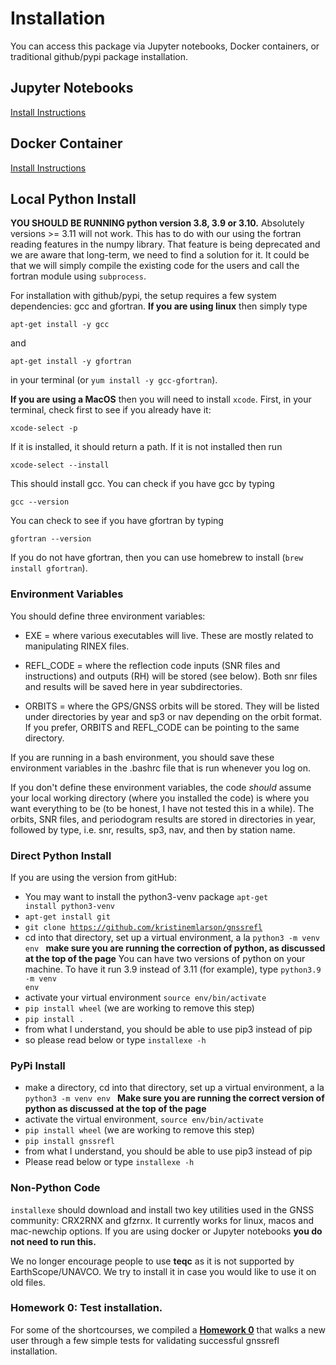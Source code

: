 # Installation

You can access this package via Jupyter notebooks, Docker containers, or traditional
github/pypi package installation.

## Jupyter Notebooks 

[Install Instructions](https://gnssrefl.readthedocs.io/en/latest/pages/jupyter_notebook_instructions.html)

## Docker Container

[Install Instructions](https://gnssrefl.readthedocs.io/en/latest/pages/docker_cl_instructions.html)

## Local Python Install 

**YOU SHOULD BE RUNNING python version 3.8, 3.9 or 3.10.**  Absolutely versions >= 3.11 will not work.
This has to do with our using the fortran reading features in the numpy library. That feature is being
deprecated and we are aware that long-term, we need to find a solution for it. It could be that 
we will simply compile the existing code for the users and call the fortran module using <code>subprocess</code>.

For installation with github/pypi, the setup requires a few system dependencies: gcc and gfortran.
**If you are using linux** then simply type

<code>apt-get install -y gcc</code>

and 

<code>apt-get install -y gfortran</code> 

in your terminal (or <code>yum install -y gcc-gfortran</code>).

**If you are using a MacOS** then you will need to install <code>xcode</code>. First, in your
terminal, check first to see if you already have it:

<code>xcode-select -p</code>

If it is installed, it should return a path. If it is not installed then run

<code>xcode-select --install</code>

This should install gcc. You can check if you have gcc by typing

<code>gcc --version</code>

You can check to see if you have gfortran by typing

<code>gfortran --version</code>

If you do not have gfortran, then you can use homebrew to install (<code>brew install gfortran</code>).

### Environment Variables

You should define three environment variables:

* EXE = where various executables will live. These are mostly related to manipulating RINEX files.

* REFL_CODE = where the reflection code inputs (SNR files and instructions) and outputs (RH)
will be stored (see below). Both snr files and results will be saved here in year subdirectories.

* ORBITS = where the GPS/GNSS orbits will be stored. They will be listed under directories by
year and sp3 or nav depending on the orbit format. If you prefer, ORBITS and REFL_CODE can be pointing
to the same directory.

If you are running in a bash environment, you should save these environment variables in
the .bashrc file that is run whenever you log on.

If you don't define these environment variables, the code *should* assume
your local working directory (where you installed the code) is where
you want everything to be (to be honest, I have not tested this in a while).
The orbits, SNR files, and periodogram results are stored in
directories in year, followed by type, i.e. snr, results, sp3, nav, and then by station name.

### Direct Python Install

If you are using the version from gitHub:

* You may want to install the python3-venv package <code>apt-get install python3-venv</code>
* <code>apt-get install git</code>
* <code>git clone https://github.com/kristinemlarson/gnssrefl </code>
* cd into that directory, set up a virtual environment, a la <code>python3 -m venv env </code> **make sure you are running 
the correction of python, as discussed at the top of the page** You can have two versions of python on
your machine. To have it run 3.9 instead of 3.11 (for example), type <code>python3.9 -m venv env</code>
* activate your virtual environment <code>source env/bin/activate </code>
* <code>pip install wheel</code> (we are working to remove this step)
* <code>pip install .</code>
* from what I understand, you should be able to use pip3 instead of pip
* so please read below or type <code>installexe -h</code> 


### PyPi Install 

* make a directory, cd into that directory, set up a virtual environment, a la <code>python3 -m venv env </code>
**Make sure you are running the correct version of python as discussed at the top of the page**
* activate the virtual environment, <code>source env/bin/activate </code>
* <code>pip install wheel</code> (we are working to remove this step)
* <code>pip install gnssrefl</code>
* from what I understand, you should be able to use pip3 instead of pip
* Please read below or type <code>installexe -h</code> 

### Non-Python Code

<code>installexe</code> should download and install two key utilities used in the GNSS 
community: CRX2RNX and gfzrnx. It currently works for linux, macos and mac-newchip options. If you are using 
docker or Jupyter notebooks **you do not need to run this.**

We no longer encourage people to use **teqc** as it is not supported by EarthScope/UNAVCO. We try to install it 
in case you would like to use it on old files.

### Homework 0: Test installation.
For some of the shortcourses, we compiled a [**Homework 0**](https://gnssrefl.readthedocs.io/en/latest/homeworks/homework0.html) that walks a new user through a few simple tests for validating successful gnssrefl installation.  
